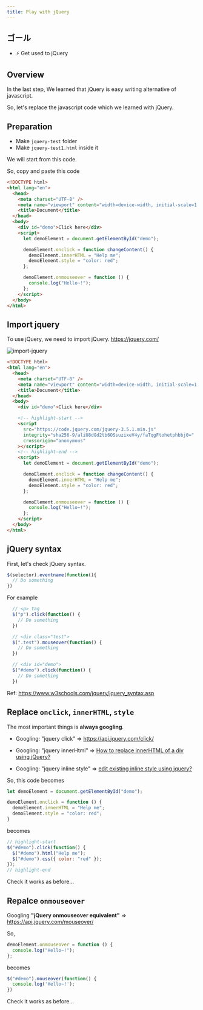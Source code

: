```yaml
---
title: Play with jQuery
---
```


## ゴール
  - ⚡ Get used to jQuery

## Overview

In the last step, We learned that jQuery is easy writing alternative of javascript.

So, let's replace the javascript code which we learned with jQuery.

## Preparation
- Make `jquery-test` folder 
- Make `jquery-test1.html` inside it


We will start from this code.

So, copy and paste this code
```html title="jquery-test1.html"
<!DOCTYPE html>
<html lang="en">
  <head>
    <meta charset="UTF-8" />
    <meta name="viewport" content="width=device-width, initial-scale=1.0" />
    <title>Document</title>
  </head>
  <body>
    <div id="demo">Click here</div>
    <script>
      let demoElement = document.getElementById("demo");

      demoElement.onclick = function changeContent() {
        demoElement.innerHTML = "Help me";
        demoElement.style = "color: red";
      };

      demoElement.onmouseover = function () {
        console.log("Hello~!");
      };
    </script>
  </body>
</html>
```

## Import jquery
To use jQuery, we need to import jQuery.
https://jquery.com/

![import-jquery](https://storage.googleapis.com/coderhackers-assets/docs/img/20200509_235226.gif)


```html title="jquery-test1.html"
<!DOCTYPE html>
<html lang="en">
  <head>
    <meta charset="UTF-8" />
    <meta name="viewport" content="width=device-width, initial-scale=1.0" />
    <title>Document</title>
  </head>
  <body>
    <div id="demo">Click here</div>

    <!-- highlight-start -->
    <script
      src="https://code.jquery.com/jquery-3.5.1.min.js"
      integrity="sha256-9/aliU8dGd2tb6OSsuzixeV4y/faTqgFtohetphbbj0="
      crossorigin="anonymous"
    ></script>
    <!-- highlight-end -->
    <script>
      let demoElement = document.getElementById("demo");

      demoElement.onclick = function changeContent() {
        demoElement.innerHTML = "Help me";
        demoElement.style = "color: red";
      };

      demoElement.onmouseover = function () {
        console.log("Hello~!");
      };
    </script>
  </body>
</html>
```

## jQuery syntax
First, let's check jQuery syntax.
```js
$(selector).eventname(function(){
  // Do something 
})
```

For example

```js
  // <p> tag
  $("p").click(function() {
    // Do something
  })

  // <div class="test">
  $(".test").mouseover(function() {
    // Do something
  })

  // <div id="demo">
  $("#demo").click(function() {
    // Do something
  })
```

Ref: https://www.w3schools.com/jquery/jquery_syntax.asp

##  Replace `onclick`, `innerHTML`, `style`

The most important things is **always googling**.

- Googling: "jquery click" => https://api.jquery.com/click/

- Googling: "jquery innerHtml" => [How to replace innerHTML of a div using jQuery?](https://stackoverflow.com/questions/1309452/how-to-replace-innerhtml-of-a-div-using-jquery)

- Googling: "jquery inline style" => [edit existing inline style using jquery?](https://stackoverflow.com/questions/8359224/edit-existing-inline-style-using-jquery)

So, this code becomes
```js title="Javascript"
let demoElement = document.getElementById("demo");

demoElement.onclick = function () {
  demoElement.innerHTML = "Help me";
  demoElement.style = "color: red";
}
```
becomes

```js title="jQuery"
// highlight-start
$("#demo").click(function() {
  $("#demo").html("Help me");
  $("#demo").css({ color: "red" });
});
// highlight-end
```

Check it works as before...

## Repalce `onmouseover`
Googling **"jQuery onmouseover equivalent"** => https://api.jquery.com/mouseover/

So,
```js title="pure javascript"
demoElement.onmouseover = function () {
  console.log("Hello~!");
};
```

becomes

```js title="jQuery"
$("#demo").mouseover(function() {
  console.log('Hello~!');
})
```

Check it works as before...